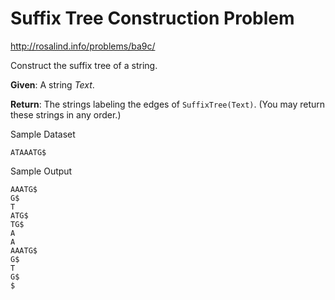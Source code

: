 # Suffix Tree Construction Problem
http://rosalind.info/problems/ba9c/

Construct the suffix tree of a string.

**Given**: A string *Text*.

**Return**: The strings labeling the edges of `SuffixTree(Text)`. (You may return these strings in any order.)

Sample Dataset
```
ATAAATG$
```
Sample Output
```
AAATG$
G$
T
ATG$
TG$
A
A
AAATG$
G$
T
G$
$
```